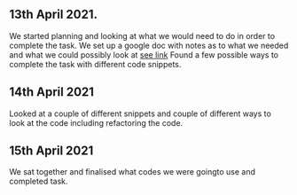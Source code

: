 ## 13th April 2021.
We started planning and looking at what we would need to do in order to complete the task. We set up a google doc with notes as to what we needed and what we could possibly look at [see link](https://docs.google.com/document/d/1fIPavtr_jCflQAsCSN0X_wLAlDvHqTf7ukqYIcBziSU/edit?usp=sharing)
Found a few possible ways to complete the task with different code snippets.

## 14th April 2021

Looked at a couple of different snippets and couple of different ways to look at the code including refactoring the code.

## 15th April 2021
We sat together and finalised what codes we were goingto use and completed task. 